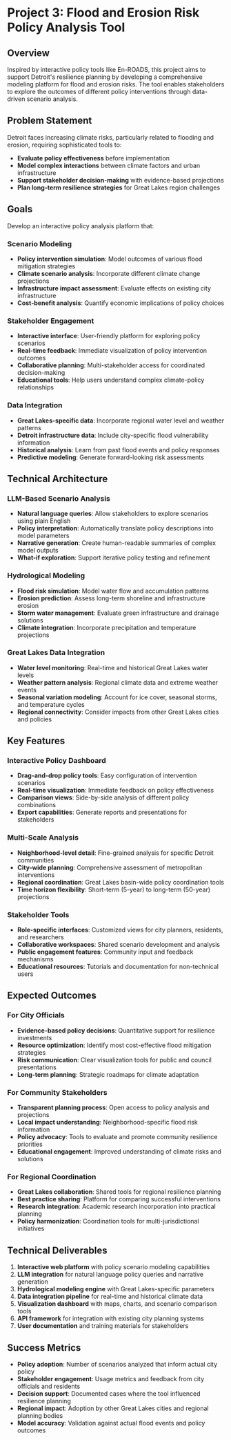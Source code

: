 # Project 3: Flood and Erosion Risk Policy Analysis Tool

## Overview

Inspired by interactive policy tools like En-ROADS, this project aims to support Detroit's resilience planning by developing a comprehensive modeling platform for flood and erosion risks. The tool enables stakeholders to explore the outcomes of different policy interventions through data-driven scenario analysis.

## Problem Statement

Detroit faces increasing climate risks, particularly related to flooding and erosion, requiring sophisticated tools to:
- **Evaluate policy effectiveness** before implementation
- **Model complex interactions** between climate factors and urban infrastructure  
- **Support stakeholder decision-making** with evidence-based projections
- **Plan long-term resilience strategies** for Great Lakes region challenges

## Goals

Develop an interactive policy analysis platform that:

### Scenario Modeling
- **Policy intervention simulation**: Model outcomes of various flood mitigation strategies
- **Climate scenario analysis**: Incorporate different climate change projections
- **Infrastructure impact assessment**: Evaluate effects on existing city infrastructure
- **Cost-benefit analysis**: Quantify economic implications of policy choices

### Stakeholder Engagement
- **Interactive interface**: User-friendly platform for exploring policy scenarios
- **Real-time feedback**: Immediate visualization of policy intervention outcomes
- **Collaborative planning**: Multi-stakeholder access for coordinated decision-making
- **Educational tools**: Help users understand complex climate-policy relationships

### Data Integration
- **Great Lakes-specific data**: Incorporate regional water level and weather patterns
- **Detroit infrastructure data**: Include city-specific flood vulnerability information
- **Historical analysis**: Learn from past flood events and policy responses
- **Predictive modeling**: Generate forward-looking risk assessments

## Technical Architecture

### LLM-Based Scenario Analysis
- **Natural language queries**: Allow stakeholders to explore scenarios using plain English
- **Policy interpretation**: Automatically translate policy descriptions into model parameters
- **Narrative generation**: Create human-readable summaries of complex model outputs
- **What-if exploration**: Support iterative policy testing and refinement

### Hydrological Modeling
- **Flood risk simulation**: Model water flow and accumulation patterns
- **Erosion prediction**: Assess long-term shoreline and infrastructure erosion
- **Storm water management**: Evaluate green infrastructure and drainage solutions
- **Climate integration**: Incorporate precipitation and temperature projections

### Great Lakes Data Integration
- **Water level monitoring**: Real-time and historical Great Lakes water levels
- **Weather pattern analysis**: Regional climate data and extreme weather events
- **Seasonal variation modeling**: Account for ice cover, seasonal storms, and temperature cycles
- **Regional connectivity**: Consider impacts from other Great Lakes cities and policies

## Key Features

### Interactive Policy Dashboard
- **Drag-and-drop policy tools**: Easy configuration of intervention scenarios
- **Real-time visualization**: Immediate feedback on policy effectiveness
- **Comparison views**: Side-by-side analysis of different policy combinations
- **Export capabilities**: Generate reports and presentations for stakeholders

### Multi-Scale Analysis
- **Neighborhood-level detail**: Fine-grained analysis for specific Detroit communities
- **City-wide planning**: Comprehensive assessment of metropolitan interventions
- **Regional coordination**: Great Lakes basin-wide policy coordination tools
- **Time horizon flexibility**: Short-term (5-year) to long-term (50-year) projections

### Stakeholder Tools
- **Role-specific interfaces**: Customized views for city planners, residents, and researchers
- **Collaborative workspaces**: Shared scenario development and analysis
- **Public engagement features**: Community input and feedback mechanisms
- **Educational resources**: Tutorials and documentation for non-technical users

## Expected Outcomes

### For City Officials
- **Evidence-based policy decisions**: Quantitative support for resilience investments
- **Resource optimization**: Identify most cost-effective flood mitigation strategies
- **Risk communication**: Clear visualization tools for public and council presentations
- **Long-term planning**: Strategic roadmaps for climate adaptation

### For Community Stakeholders
- **Transparent planning process**: Open access to policy analysis and projections
- **Local impact understanding**: Neighborhood-specific flood risk information
- **Policy advocacy**: Tools to evaluate and promote community resilience priorities
- **Educational engagement**: Improved understanding of climate risks and solutions

### For Regional Coordination
- **Great Lakes collaboration**: Shared tools for regional resilience planning
- **Best practice sharing**: Platform for comparing successful interventions
- **Research integration**: Academic research incorporation into practical planning
- **Policy harmonization**: Coordination tools for multi-jurisdictional initiatives

## Technical Deliverables

1. **Interactive web platform** with policy scenario modeling capabilities
2. **LLM integration** for natural language policy queries and narrative generation
3. **Hydrological modeling engine** with Great Lakes-specific parameters
4. **Data integration pipeline** for real-time and historical climate data
5. **Visualization dashboard** with maps, charts, and scenario comparison tools
6. **API framework** for integration with existing city planning systems
7. **User documentation** and training materials for stakeholders

## Success Metrics

- **Policy adoption**: Number of scenarios analyzed that inform actual city policy
- **Stakeholder engagement**: Usage metrics and feedback from city officials and residents
- **Decision support**: Documented cases where the tool influenced resilience planning
- **Regional impact**: Adoption by other Great Lakes cities and regional planning bodies
- **Model accuracy**: Validation against actual flood events and policy outcomes